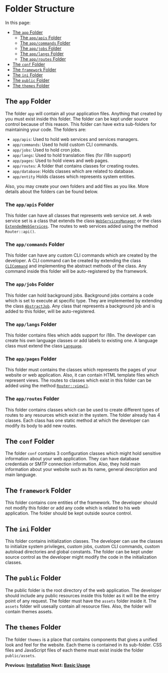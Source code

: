 # Folder Structure
<meta name="description" content="Learn about the folders at which the framework uses to keep your code and the content of each folder.">

In this page:
* [The `app` Folder](#the-app-folder)
  * [The `app/apis` Folder](#the-appapis-folder)
  * [The `app/commands` Folder](#the-appcommands-folder)
  * [The `app/jobs` Folder](#the-appjobs-folder)
  * [The `app/langs` Folder ](#the-applangs-folder)
  * [The `app/routes` Folder](#the-approutes-folder)
* [The `conf` Folder](#the-conf-folder)
* [The `framework` Folder](#the-framework-folder)
* [The `ini` Folder](#the-ini-folder)
* [The `public` Folder](#the-public-folder)
* [The `themes` Folder](#the-themes-folder)

## The `app` Folder
The folder `app` will contain all your application files. Anything that created by you must exist inside this folder. The folder can be kept under source control because of this reason. This folder can have extra sub-folders for maintaining your code. The folders are:
* `app/apis`: Used to hold web services and services managers.
* `app/commands`: Used to hold custom CLI commands.
* `app/jobs`: Used to hold cron jobs.
* `app/langs`: Used to hold translation files (for i18n support)
* `app/pages`: Used to hold views and web pages.
* `app/routes`: A folder that contains classes for creating routes.
* `app/database`: Holds classes which are related to database.
* `app/entity` Holds classes which represents system entities.

Also, you may create your own folders and add files as you like. More details about the folders can be found below.

### The `app/apis` Folder

This folder can have all classes that represents web service set. A web service set is a class that extends the class <a href="https://webfiori.com/docs/webfiori/restEasy/WebServices">`WebServicesManager`</a> or the class <a href="https://webfiori.com/docs/webfiori/framework/ExtendedWebServicesManager">`ExtendedWebServices`</a>. The routes to web services added using the method `Router::api()`.

### The `app/commands` Folder

This folder can have any custom CLI commands which are created by the developer. A CLI command can be created by extending the class <a href="https://webfiori.com/docs/webfiori/framework/cli/CLICommand">`CLICommand`</a> and implementing the abstract methods of the class. Any command inside this folder will be auto-registered by the framework.

### The `app/jobs` Folder

This folder can hold background jobs. Background jobs contains a code which is set to execute at specific type. They are implemented by extending the class <a href="https://webfiori.com/docs/webfiori/framework/cron/AbstractJob">`AbstractJob`</a>. Any class that represents a background job and is added to this folder, will be auto-registered.

### The `app/langs` Folder 

This folder contains files which adds support for i18n. The developer can create his own language classes or add labels to existing one. A language class must extend the class <a href="https://webfiori.com/docs/webfiori/framework/langs/Language">`Language`</a>.

### The `app/pages` Folder

This folder must contains the classes which represents the pages of your website or web application. Also, it can contain HTML template files which represent views. The routes to classes which exist in this folder can be added using the method <a  href="https://webfiori.com/docs/webfiori/framework/router/Router#view">`Router::view()`</a>.

### The `app/routes` Folder

This folder contains classes which can be used to create different types of routes to any resources which exist in the system. The folder already has 4 classes. Each class has one static method at which the developer can modify its body to add new routes.

## The `conf` Folder

The folder `conf` contains 3 configuration classes which might hold sensitive information about your web application. They can have database credentials or SMTP connection information. Also, they hold main information about your website such as Its name, general description and main language.

## The `framework` Folder

This folder contains core entities of the framework. The developer should not modify this folder or add any code which is related to his web application. The folder should be kept outside source control.

## The `ini` Folder

This folder contains initialization classes. The developer can use the classes to initialize system privileges, custom jobs, custom CLI commands, custom autoload directories and global constants. The folder can be kept under source control as the developer might modify the code in the initialization classes.

## The `public` Folder

The public folder is the root directory of the web application. The developer should include any public resources inside this folder as it will be the entry point of any request. The folder must have the `assets` folder inside it. The `assets` folder will usesally contain all resource files. Also, the folder will contain themes assets.

## The `themes` Folder
The folder `themes` is a place that contains components that gives a unified look and feel for the website. Each theme is contained in its sub-folder. CSS files and JavaScript files of each theme must exist inside the folder `public/assets`.

**Previous: [Installation](learn/installation)**
**Next: [Basic Usage](learn/basic-usage)**
